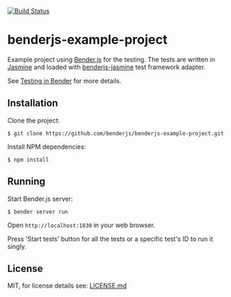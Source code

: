 [![Build Status](https://travis-ci.org/benderjs/benderjs-example-project.svg?branch=master)](https://travis-ci.org/benderjs/benderjs-example-project)

benderjs-example-project
========================

Example project using [Bender.js](https://github.com/benderjs/benderjs) for the testing. The tests are written in [Jasmine](jasmine.github.io) and loaded with [benderjs-jasmine](https://github.com/benderjs/benderjs-jasmine) test framework adapter.

See [Testing in Bender](https://github.com/benderjs/benderjs/wiki/Testing-in-Bender) for more details.

Installation
------------

Clone the project:
```
$ git clone https://github.com/benderjs/benderjs-example-project.git
```

Install NPM dependencies:
```
$ npm install
```

Running
-------

Start Bender.js server:
```
$ bender server run
```

Open `http://localhost:1030` in your web browser.

Press 'Start tests' button for all the tests or a specific test's ID to run it singly.

License
-------

MIT, for license details see: [LICENSE.md](https://github.com/benderjs/benderjs-example-project/blob/master/LICENSE.md)
